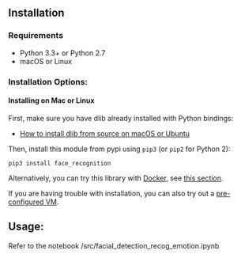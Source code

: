 ## Installation

### 

### Requirements

- Python 3.3+ or Python 2.7
- macOS or Linux 

### 

### Installation Options:

#### Installing on Mac or Linux

First, make sure you have dlib already installed with Python bindings:

- [How to install dlib from source on macOS or Ubuntu](https://gist.github.com/ageitgey/629d75c1baac34dfa5ca2a1928a7aeaf)

Then, install this module from pypi using `pip3` (or `pip2` for Python 2):

```
pip3 install face_recognition
```

Alternatively, you can try this library with [Docker](https://www.docker.com/), see [this section](https://github.com/ageitgey/face_recognition/blob/master/README.md#deployment).

If you are having trouble with installation, you can also try out a [pre-configured VM](https://medium.com/@ageitgey/try-deep-learning-in-python-now-with-a-fully-pre-configured-vm-1d97d4c3e9b).



## Usage:

Refer to the notebook /src/facial_detection_recog_emotion.ipynb


